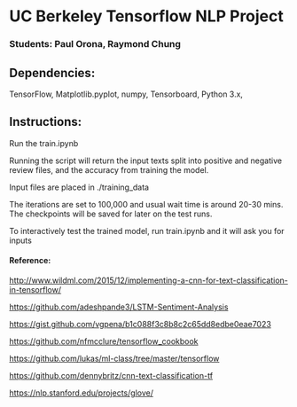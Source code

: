 # UC Berkeley Tensorflow NLP Project

### Students: Paul Orona, Raymond Chung

## Dependencies:
TensorFlow,
Matplotlib.pyplot,
numpy,
Tensorboard,
Python 3.x,

## Instructions:

Run the train.ipynb

Running the script will return the input texts split into positive and negative review files, and the accuracy from training the model.

Input files are placed in ./training_data

The iterations are set to 100,000 and usual wait time is around 20-30 mins.
The checkpoints will be saved for later on the test runs.

To interactively test the trained model, run train.ipynb and it will ask you for inputs


#### Reference:

http://www.wildml.com/2015/12/implementing-a-cnn-for-text-classification-in-tensorflow/

https://github.com/adeshpande3/LSTM-Sentiment-Analysis

https://gist.github.com/vgpena/b1c088f3c8b8c2c65dd8edbe0eae7023

https://github.com/nfmcclure/tensorflow_cookbook

https://github.com/lukas/ml-class/tree/master/tensorflow

https://github.com/dennybritz/cnn-text-classification-tf

https://nlp.stanford.edu/projects/glove/
